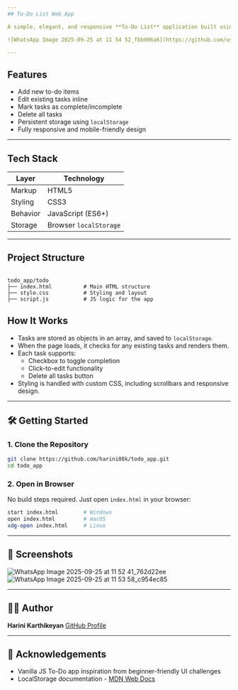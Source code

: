 ```yaml
---
## To-Do List Web App

A simple, elegant, and responsive **To-Do List** application built using **HTML**, **CSS**, and **Vanilla JavaScript**. This project allows users to manage their tasks efficiently with local storage support — no backend required.

![WhatsApp Image 2025-09-25 at 11 54 52_fbb906a6](https://github.com/user-attachments/assets/32258487-1176-4bc6-a424-fc077ac52eae)

---
```


## Features

- Add new to-do items
- Edit existing tasks inline
- Mark tasks as complete/incomplete
- Delete all tasks
- Persistent storage using `localStorage`
- Fully responsive and mobile-friendly design

---

## Tech Stack

| Layer       | Technology         |
|-------------|--------------------|
| Markup      | HTML5              |
| Styling     | CSS3               |
| Behavior    | JavaScript (ES6+)  |
| Storage     | Browser `localStorage` |

---

## Project Structure

```

todo_app/todo
├── index.html          # Main HTML structure
├── style.css           # Styling and layout
├── script.js           # JS logic for the app

````

## How It Works

- Tasks are stored as objects in an array, and saved to `localStorage`.
- When the page loads, it checks for any existing tasks and renders them.
- Each task supports:
  - Checkbox to toggle completion
  - Click-to-edit functionality
  - Delete all tasks button
- Styling is handled with custom CSS, including scrollbars and responsive design.

---

## 🛠️ Getting Started

### 1. Clone the Repository

```bash
git clone https://github.com/harini08k/todo_app.git
cd todo_app
````

### 2. Open in Browser

No build steps required. Just open `index.html` in your browser:

```bash
start index.html        # Windows
open index.html         # macOS
xdg-open index.html     # Linux
```

---

## 📸 Screenshots

![WhatsApp Image 2025-09-25 at 11 52 41_762d22ee](https://github.com/user-attachments/assets/88195e17-f358-4171-905f-44fbec76b6ff)
![WhatsApp Image 2025-09-25 at 11 53 58_c954ec85](https://github.com/user-attachments/assets/c58d1ffd-ba04-489d-a36d-bc4eaabfdda2)

---

## 👩‍💻 Author

**Harini Karthikeyan**
[GitHub Profile](https://github.com/harini08k)

---

## 🙌 Acknowledgements

* Vanilla JS To-Do app inspiration from beginner-friendly UI challenges
* LocalStorage documentation - [MDN Web Docs](https://developer.mozilla.org/en-US/docs/Web/API/Window/localStorage)

````

